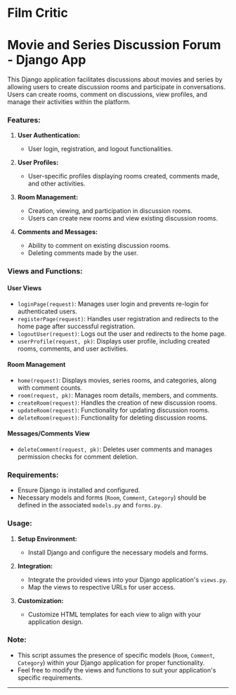 
# Film Critic
# Movie and Series Discussion Forum - Django App

This Django application facilitates discussions about movies and series by allowing users to create discussion rooms and participate in conversations. Users can create rooms, comment on discussions, view profiles, and manage their activities within the platform.

### Features:

1. **User Authentication:**
   - User login, registration, and logout functionalities.

2. **User Profiles:**
   - User-specific profiles displaying rooms created, comments made, and other activities.
   
3. **Room Management:**
   - Creation, viewing, and participation in discussion rooms.
   - Users can create new rooms and view existing discussion rooms.

4. **Comments and Messages:**
   - Ability to comment on existing discussion rooms.
   - Deleting comments made by the user.

### Views and Functions:

#### User Views
- `loginPage(request)`: Manages user login and prevents re-login for authenticated users.
- `registerPage(request)`: Handles user registration and redirects to the home page after successful registration.
- `logoutUser(request)`: Logs out the user and redirects to the home page.
- `userProfile(request, pk)`: Displays user profile, including created rooms, comments, and user activities.

#### Room Management
- `home(request)`: Displays movies, series rooms, and categories, along with comment counts.
- `room(request, pk)`: Manages room details, members, and comments.
- `createRoom(request)`: Handles the creation of new discussion rooms.
- `updateRoom(request)`: Functionality for updating discussion rooms.
- `deleteRoom(request)`: Functionality for deleting discussion rooms.

#### Messages/Comments View
- `deleteComment(request, pk)`: Deletes user comments and manages permission checks for comment deletion.

### Requirements:
- Ensure Django is installed and configured.
- Necessary models and forms (`Room`, `Comment`, `Category`) should be defined in the associated `models.py` and `forms.py`.

### Usage:

1. **Setup Environment:**
   - Install Django and configure the necessary models and forms.

2. **Integration:**
   - Integrate the provided views into your Django application's `views.py`.
   - Map the views to respective URLs for user access.

3. **Customization:**
   - Customize HTML templates for each view to align with your application design.

### Note:
- This script assumes the presence of specific models (`Room`, `Comment`, `Category`) within your Django application for proper functionality.
- Feel free to modify the views and functions to suit your application's specific requirements.

---
